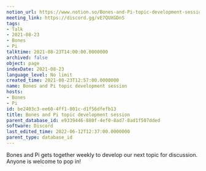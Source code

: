 ```yaml
---
notion_url: https://www.notion.so/Bones-and-Pi-topic-development-session-be2403c3ee604ff1801cd1f56dfefb13
meeting_link: https://discord.gg/vE7QUXGDnS
tags:
- Talk
- 2021-08-23
- Bones
- Pi
talktime: 2021-08-23T14:00:00.0000000
archived: false
object: page
indexDate: 2021-08-23
language_level: No limit
created_time: 2021-08-23T12:57:00.0000000
name: Bones and Pi topic development session
hosts:
- Bones
- Pi
id: be2403c3-ee60-4ff1-801c-d1f56dfefb13
title: Bones and Pi topic development session
parent_database_id: e9339446-880f-4ef0-8ad7-8ad1f507dded
software: Discord
last_edited_time: 2022-06-12T12:37:00.0000000
parent_type: database_id
---
```


Bones and Pi gets together weekly to develop our next topic for discussion.
Anyone is welcome to pop in!










